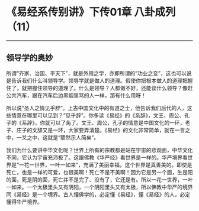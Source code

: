# 《易经系传别讲》下传01章 八卦成列（11）

------

## 领导学的奥妙

所谓“齐家、治国、平天下”，就是外用之学，亦即所谓的“功业之变”，这也可以说是告诉我们什么叫领导学。领导学就是做人的道理。假使你把根本做人的道理把握住了，就把握住领导的道理了。什么是领导？人都做不好，还能谈什么领导？像赶公共汽车，跟在汽车后边黑烟里骂的人一样，那有什么用呀！

所以说“圣人之情见乎辞”。上古中国文化中的有道之士，他告诉我们后代的人，这些情意在哪里可以见到？“见乎辞”。你多读《易经》的《系辞》，文王、周公、孔子的《系辞》，你就可以了角了。文王、周公，孔子的情意是中国文化的一环，老子、庄子的文辞又是一环，大家要弄清楚。《易经》的文化非常简单，就在一言之中，一爻之中，这就是“聩然示人简矣”。

我们为什么要讲中华文化呢？世界上所有的宗教都是站在宇宙的悲观面，中华文化不同，它认为宇宙充沛极了。这跟佛教《华严经》看世界是一样的。华严境界看世界是“一花一世界，一叶一如来”，充满了美丽幸福，这个世界是真善美的。即使是死亡，也是一样的可爱，也很美啊！死亡不是不美啊！因为它是另一个面，生是阳的面，死是阴的面，死亡并不是完了、没有了，它还是有。所以一花一世界，一叶一如来。一个太极里头又有阴阳，一个阴阳里头又有太极，所以佛教中华严的境界同《易经》是一个境界。古人懂佛学的，必定懂《易经》，懂《易经》的人，必定懂得华严境界。